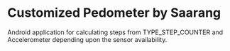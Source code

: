 # Customized Pedometer by Saarang
Android application for calculating steps from TYPE_STEP_COUNTER and Accelerometer depending upon the sensor availability.
